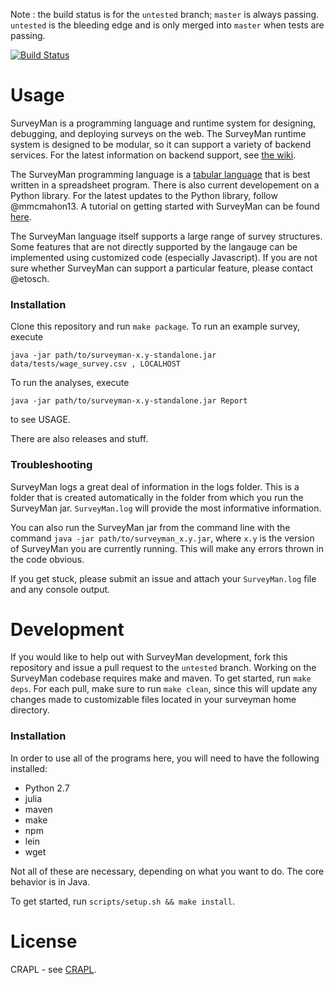 Note : the build status is for the `untested` branch; `master` is always passing. `untested` is the bleeding edge and is only merged into `master` when tests are passing.

[![Build Status](https://travis-ci.org/etosch/SurveyMan.png?branch=untested)](https://travis-ci.org/etosch/SurveyMan)
# Usage

SurveyMan is a programming language and runtime system for designing, debugging, and deploying surveys on the web. The SurveyMan runtime system is designed to be modular, so it can support a variety of backend services. For the latest information on backend support, see [the wiki](https://github.com/etosch/SurveyMan/wiki/Deploy). 

The SurveyMan programming language is a [tabular language](https://github.com/etosch/SurveyMan/wiki/Csv-Spec) that is best written in a spreadsheet program. There is also current developement on a Python library. For the latest updates to the Python library, follow @mmcmahon13. A tutorial on getting started with SurveyMan can be found [here](https://github.com/etosch/SurveyMan/wiki/Tutorial).

The SurveyMan language itself supports a large range of survey structures. Some features that are not directly supported by the langauge can be implemented using customized code (especially Javascript). If you are not sure whether SurveyMan can support a particular feature, please contact @etosch.

### Installation

Clone this repository and run `make package`. To run an example survey, execute 

`java -jar path/to/surveyman-x.y-standalone.jar data/tests/wage_survey.csv , LOCALHOST`

To run the analyses, execute 

`java -jar path/to/surveyman-x.y-standalone.jar Report`

to see USAGE.

There are also releases and stuff.

### Troubleshooting

SurveyMan logs a great deal of information in the logs folder. This is a folder that is created automatically in the folder from which you run the SurveyMan jar. `SurveyMan.log` will provide the most informative information. 

You can also run the SurveyMan jar from the command line with the command `java -jar path/to/surveyman_x.y.jar`, where `x.y` is the version of SurveyMan you are currently running. This will make any errors thrown in the code obvious.

If you get stuck, please submit an issue and attach your `SurveyMan.log` file and any console output.


# Development

If you would like to help out with SurveyMan development, fork this repository and issue a pull request to the `untested` branch. 
Working on the SurveyMan codebase requires make and maven. To get started, run `make deps`. For each pull, make sure to run `make clean`, since this will update any changes made to customizable files located in your surveyman home directory.

### Installation 

In order to use all of the programs here, you will need to have the following installed:

* Python 2.7
* julia
* maven 
* make
* npm
* lein
* wget

Not all of these are necessary, depending on what you want to do. The core behavior is in Java.

To get started, run `scripts/setup.sh && make install`.  

# License 
CRAPL - see [CRAPL](CRAPL).
